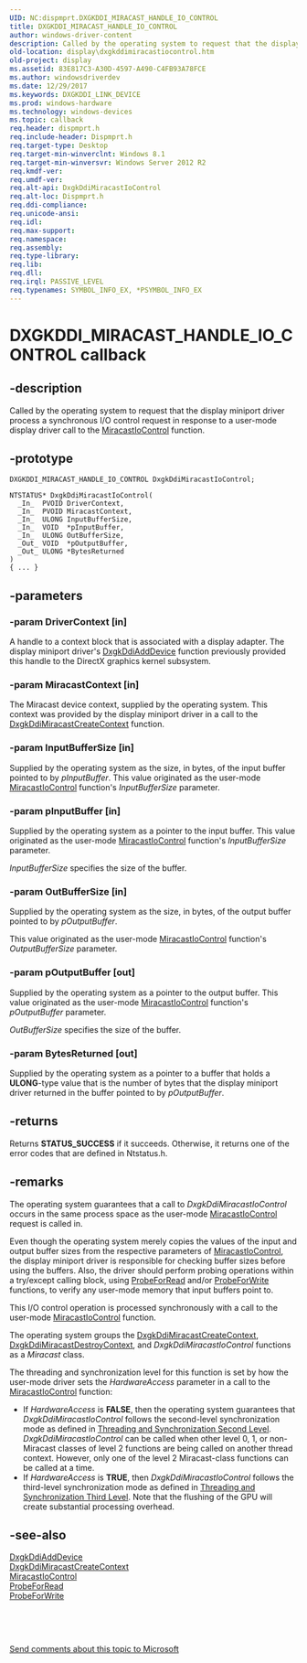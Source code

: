 ```yaml
---
UID: NC:dispmprt.DXGKDDI_MIRACAST_HANDLE_IO_CONTROL
title: DXGKDDI_MIRACAST_HANDLE_IO_CONTROL
author: windows-driver-content
description: Called by the operating system to request that the display miniport driver process a synchronous I/O control request in response to a user-mode display driver call to the MiracastIoControl function.
old-location: display\dxgkddimiracastiocontrol.htm
old-project: display
ms.assetid: 83E817C3-A30D-4597-A490-C4FB93A78FCE
ms.author: windowsdriverdev
ms.date: 12/29/2017
ms.keywords: DXGKDDI_LINK_DEVICE
ms.prod: windows-hardware
ms.technology: windows-devices
ms.topic: callback
req.header: dispmprt.h
req.include-header: Dispmprt.h
req.target-type: Desktop
req.target-min-winverclnt: Windows 8.1
req.target-min-winversvr: Windows Server 2012 R2
req.kmdf-ver: 
req.umdf-ver: 
req.alt-api: DxgkDdiMiracastIoControl
req.alt-loc: Dispmprt.h
req.ddi-compliance: 
req.unicode-ansi: 
req.idl: 
req.max-support: 
req.namespace: 
req.assembly: 
req.type-library: 
req.lib: 
req.dll: 
req.irql: PASSIVE_LEVEL
req.typenames: SYMBOL_INFO_EX, *PSYMBOL_INFO_EX
---
```


# DXGKDDI_MIRACAST_HANDLE_IO_CONTROL callback



## -description
Called by the operating system to request that the display miniport driver process a synchronous I/O control request in response to a user-mode display driver call to the <a href="..\netdispumdddi\nc-netdispumdddi-pfn_miracast_io_control.md">MiracastIoControl</a> function.



## -prototype

````
DXGKDDI_MIRACAST_HANDLE_IO_CONTROL DxgkDdiMiracastIoControl;

NTSTATUS* DxgkDdiMiracastIoControl(
  _In_  PVOID DriverContext,
  _In_  PVOID MiracastContext,
  _In_  ULONG InputBufferSize,
  _In_  VOID  *pInputBuffer,
  _In_  ULONG OutBufferSize,
  _Out_ VOID  *pOutputBuffer,
  _Out_ ULONG *BytesReturned
)
{ ... }
````


## -parameters

### -param DriverContext [in]

A handle to a context block that is associated with a display adapter. The display miniport driver's <a href="..\dispmprt\nc-dispmprt-dxgkddi_add_device.md">DxgkDdiAddDevice</a> function previously provided this handle to the DirectX graphics kernel subsystem.


### -param MiracastContext [in]

The Miracast device context, supplied by the operating system. This context was provided by the display miniport driver in a call to the <a href="..\dispmprt\nc-dispmprt-dxgkddi_miracast_create_context.md">DxgkDdiMiracastCreateContext</a> function.


### -param InputBufferSize [in]

Supplied by the operating system as the size, in bytes, of the input buffer pointed to by <i>pInputBuffer</i>. This value originated as the user-mode <a href="..\netdispumdddi\nc-netdispumdddi-pfn_miracast_io_control.md">MiracastIoControl</a> function's <i>InputBufferSize</i> parameter.


### -param pInputBuffer [in]

Supplied by the operating system as a pointer to the input buffer. This value originated as the user-mode <a href="..\netdispumdddi\nc-netdispumdddi-pfn_miracast_io_control.md">MiracastIoControl</a> function's <i>InputBufferSize</i> parameter.

<i>InputBufferSize</i> specifies the size of the buffer.


### -param OutBufferSize [in]

Supplied by the operating system as the size, in bytes, of the output buffer pointed to by <i>pOutputBuffer</i>.

This value originated as the user-mode <a href="..\netdispumdddi\nc-netdispumdddi-pfn_miracast_io_control.md">MiracastIoControl</a> function's <i>OutputBufferSize</i> parameter.


### -param pOutputBuffer [out]

Supplied by the operating system as a pointer to the output buffer. This value originated as the user-mode <a href="..\netdispumdddi\nc-netdispumdddi-pfn_miracast_io_control.md">MiracastIoControl</a> function's <i>pOutputBuffer</i> parameter.

<i>OutBufferSize</i> specifies the size of the buffer.


### -param BytesReturned [out]

Supplied by the operating system as a pointer to a buffer that holds a <b>ULONG</b>-type value that is the number of bytes that the display miniport driver returned in the buffer pointed to by <i>pOutputBuffer</i>.


## -returns
Returns <b>STATUS_SUCCESS</b> if it succeeds. Otherwise, it returns one of the error codes that are defined in Ntstatus.h.


## -remarks
The operating system guarantees that a call to <i>DxgkDdiMiracastIoControl</i> occurs in the same process space as the user-mode <a href="..\netdispumdddi\nc-netdispumdddi-pfn_miracast_io_control.md">MiracastIoControl</a> request is called in. 

Even though the operating system merely copies the values of the input and output buffer sizes from the respective parameters of <a href="..\netdispumdddi\nc-netdispumdddi-pfn_miracast_io_control.md">MiracastIoControl</a>, the display miniport driver is responsible for checking buffer sizes before using the buffers. Also, the driver should perform probing operations within a try/except calling block, using <a href="..\wdm\nf-wdm-probeforread.md">ProbeForRead</a> and/or <a href="..\wdm\nf-wdm-probeforwrite.md">ProbeForWrite</a> functions, to verify any user-mode memory that input buffers point to.

This I/O control operation is processed synchronously with a call to the user-mode <a href="..\netdispumdddi\nc-netdispumdddi-pfn_miracast_io_control.md">MiracastIoControl</a> function.

The operating system groups the <a href="..\dispmprt\nc-dispmprt-dxgkddi_miracast_create_context.md">DxgkDdiMiracastCreateContext</a>, <a href="..\dispmprt\nc-dispmprt-dxgkddi_miracast_destroy_context.md">DxgkDdiMiracastDestroyContext</a>, and <i>DxgkDdiMiracastIoControl</i> functions as a <i>Miracast</i> class. 

The threading and synchronization level for this function is set by how the user-mode driver sets the <i>HardwareAccess</i> parameter in a call to the <a href="..\netdispumdddi\nc-netdispumdddi-pfn_miracast_io_control.md">MiracastIoControl</a> function:<ul>
<li>If <i>HardwareAccess</i> is <b>FALSE</b>, then the operating system guarantees that <i>DxgkDdiMiracastIoControl</i> follows the second-level synchronization mode as defined in <a href="https://msdn.microsoft.com/2b7c1eae-6527-469e-a2fa-74d2a1246bd3">Threading and Synchronization Second Level</a>. <i>DxgkDdiMiracastIoControl</i> can be called when other level 0, 1, or non-Miracast classes of level 2 functions are being called on another thread context. However, only one of the level 2 Miracast-class functions can be called at a time.</li>
<li>If <i>HardwareAccess</i> is <b>TRUE</b>, then <i>DxgkDdiMiracastIoControl</i> follows the third-level synchronization mode as defined in <a href="https://msdn.microsoft.com/780d37d9-40c6-4737-9042-473810868227">Threading and Synchronization Third Level</a>. Note that the flushing of the GPU will create substantial processing overhead.</li>
</ul>



## -see-also
<dl>
<dt>
<a href="..\dispmprt\nc-dispmprt-dxgkddi_add_device.md">DxgkDdiAddDevice</a>
</dt>
<dt>
<a href="..\dispmprt\nc-dispmprt-dxgkddi_miracast_create_context.md">DxgkDdiMiracastCreateContext</a>
</dt>
<dt>
<a href="..\netdispumdddi\nc-netdispumdddi-pfn_miracast_io_control.md">MiracastIoControl</a>
</dt>
<dt>
<a href="..\wdm\nf-wdm-probeforread.md">ProbeForRead</a>
</dt>
<dt>
<a href="..\wdm\nf-wdm-probeforwrite.md">ProbeForWrite</a>
</dt>
</dl>
 

 

<a href="mailto:wsddocfb@microsoft.com?subject=Documentation%20feedback [display\display]:%20DXGKDDI_MIRACAST_HANDLE_IO_CONTROL callback function%20 RELEASE:%20(12/29/2017)&amp;body=%0A%0APRIVACY STATEMENT%0A%0AWe use your feedback to improve the documentation. We don't use your email address for any other purpose, and we'll remove your email address from our system after the issue that you're reporting is fixed. While we're working to fix this issue, we might send you an email message to ask for more info. Later, we might also send you an email message to let you know that we've addressed your feedback.%0A%0AFor more info about Microsoft's privacy policy, see http://privacy.microsoft.com/en-us/default.aspx." title="Send comments about this topic to Microsoft">Send comments about this topic to Microsoft</a>

